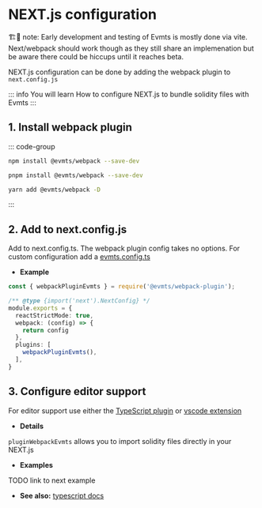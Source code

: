 # NEXT.js configuration

🏗️🚧 note: Early development and testing of Evmts is mostly done via vite. Next/webpack should work though as they still share an implemenation but be aware there could be hiccups until it reaches beta.

NEXT.js configuration can be done by adding the webpack plugin to `next.config.js`

::: info You will learn
How to configure NEXT.js to bundle solidity files with Evmts
:::

## 1. Install webpack plugin

::: code-group

```bash [npm]
npm install @evmts/webpack --save-dev
```

```bash [pnpm]
pnpm install @evmts/webpack --save-dev
```

```bash [yarn]
yarn add @evmts/webpack -D
```

:::

## 2. Add to next.config.js

Add to next.config.ts.  The webpack plugin config takes no options.  For custom configuration add a [evmts.config.ts](https://todo.todo.com)

- **Example**

```ts [next.config.js]
const { webpackPluginEvmts } = require('@evmts/webpack-plugin');

/** @type {import('next').NextConfig} */
module.exports = {
  reactStrictMode: true,
  webpack: (config) => {
    return config
  },
  plugins: [
    webpackPluginEvmts(),
  ],
}
```

## 3. Configure editor support

For editor support use either the [TypeScript plugin](../tutorial/typescript.md) or [vscode extension](../guides/vscode.md)

- **Details**

`pluginWebpackEvmts` allows you to import solidity files directly in your NEXT.js


- **Examples**

TODO link to next example

- **See also:** [typescript docs](../tutorial/typescript.md)
